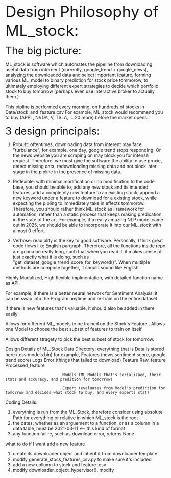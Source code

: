 
<font size="7"> Design Philosophy of ML_stock: </font>

<font size="6"> The big picture: </font>

ML_stock is software which automates the pipeline from 
downloading useful data from internent (currently, google_trend + google_news),
analyzing the downloaded data and select important feature, 
forming various ML_model to binary prediction for stock price tommorow, 
to ultimately employing different expert strategies to decide which portfolio stock to buy tomorrow
(perhaps even use interactive broker to actually them )

This pipline is performed every morning, on hundreds of stocks in Data/stock_and_feature.csv
For example, ML_stock would recommend you to buy (APPL, NVDA, V, TSLA, ... 20 more) before the market opens. 


<font size="6"> 3 design principals: </font>

1. Robust: oftentimes, downloading data from interent may face "turbulance", for example, one day, google trend stops responding. Or the news website you are scraping on may block you for intense request. Therefore, we must give the software the ability to use proxie, detect missing data, redownloading missing data and not block later stage in the pipline in the presence of missing data. 

2. Reflexible: with minimal modification or no modification to the code base, you should be able to, add any new stock and its intended features, add a completely new feature to an existing stock, append a new keyword under a feature to download for a existing stock, while expecting the pipling to immediately take in effects tommorow. Therefore, you should rather think ML_stock as Framework for automation, rather than a static process that keeps making predication in the state of the art. For example, if a really amazing NLP model came out in 2025, we should be able to incorporate it into our ML_stock with almost 0 effort. 

3. Verbose: readiblity is the key to good software. Personally, I think great code flows like English pargraph. Therefore, all the functions inside repo are gonna be really long, such that when you read it, it makes sense of just exactly what it is doing, such as "get_dataset_google_trend_score_for_keyword()". When multilple methods are compose together, it should sound like English. 






Highly Modulized, High flexible implmentation,
with detailed function name as API.

For example, if there is a better neural network for Sentiment Analysis, 
it can be swap into the Program anytime and re-train on the entire dataset

If there is new features that's valuable, it should also be added in there easily

Allows for different ML_models to be trained on the Stock's Feature .
Allows one Model to choose the best subset of features to train on itself.

Allows different stragety to pick the best subset of stock for tomorrow. 





Design Details of ML_Stock 
Data Directory: everything that is Data is stored here (.csv models.bin)
                for example, Features (news sentiment score, google trend score)
                             Logs 
                                  Error (things that failed to download)
                             Feature
                                  Raw_feature
                                  Processed_feature
                                  
                             Models (ML Models that's serializaed, their stats and accuracy, and predition for tomorrow)

                             Expert (evaluates from Model's prediction for tomorrow and decides what stock to buy, and every experts stat)


Coding Details:
1. everything is run from the ML_Stock, therefore consider using absolute Path for everything or relative in which ML_stock is the root
2. the dates, whether as an arguement to a function, or as a column in a data table, must be 2021-03-11  <-- this kind of format 
3. any function failire, such as download error, returns None 


                             
what to do if I want add a new feature
1. create its downloader object and inherit it from downloader template
2. modify generate_stock_features_csv.py to make sure it's included
3. add a new collumn to stock and feature .csv
4. modify downloader_object_hypervisor(), modify 

      